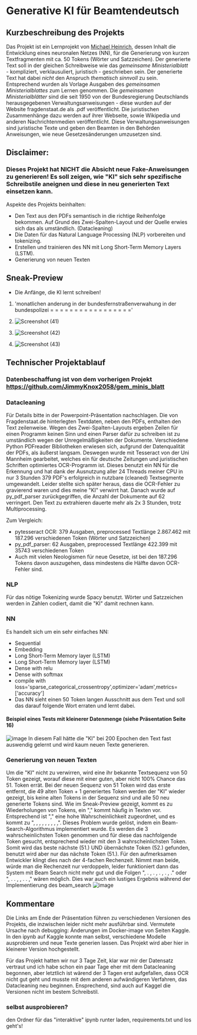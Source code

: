 # Generative KI für Beamtendeutsch
## Kurzbeschreibung des Projekts
Das Projekt ist ein Lernprojekt von [Michael Heinrich](https://github.com/JimmyKnox2058), dessen Inhalt die Entwicklung eines neuronalen Netzes (NN), für die Generierung von kurzen Textfragmenten mit ca. 50 Tokens (Wörter und Satzzeichen). Der generierte Text soll in der gleichen Schreibweise wie das *gemeinsame Ministerialblatt* - kompliziert, verklausuliert, juristisch - geschrieben sein. Der generierte Text hat dabei *nicht* den Anspruch *thematisch sinnvoll* zu sein. Entsprechend wurden als Vorlage Ausgaben des *gemeinsamen Ministerialblattes* zum Lernen genommen. Die *gemeinsamen Ministerialblätter* sind die seit 1950 von der Bundesregierung Deutschlands herausgegebenen Verwaltungsanweisungen - diese wurden auf der Website fragdenstaat.de als .pdf veröffentlicht. Die juristischen Zusammenhänge dazu werden auf ihrer Webseite, sowie Wikipedia und anderen Nachrichtenmedien veröffentlicht.
Diese Verwaltungsanweisungen sind juristische Texte und geben den Beamten in den Behörden Anweisungen, wie neue Gesetzesänderungen umzusetzen sind.

## Disclaimer:
### Dieses Projekt hat NICHT die Absicht neue Fake-Anweisungen zu generieren! Es soll zeigen, wie "KI" sich sehr spezifische Schreibstile aneignen und diese in neu generierten Text einsetzen kann. 

Aspekte des Projekts beinhalten:
- Den Text aus den PDFs semantisch in die richtige Reihenfolge bekommen. Auf Grund des Zwei-Spalten-Layout und der Quelle erwies sich das als umständlich. (Datacleaning)
- Die Daten für das Natural Language Processing (NLP) vorbereiten und tokenizing.
- Erstellen und trainieren des NN mit Long Short-Term Memory Layers (LSTM).
- Generierung von neuen Texten

## Sneak-Preview
- Die Anfänge, die KI lernt schreiben!
1. 'monatlichen anderung in der bundesfernstraßenverwahung in der bundespolizei = = = = = = = = = = = = = = = = ='

2.  ![Screenshot (41)](https://github.com/user-attachments/assets/aad05da0-dfbf-47dd-89f8-37ead3c3ceff)
3.  ![Screenshot (42)](https://github.com/user-attachments/assets/81f60d55-a9a3-4365-a09f-38034deeaf49)
4.  ![Screenshot (43)](https://github.com/user-attachments/assets/3ed63dba-d9e4-4aa8-ae0d-40f508878e40)

## Technischer Projektablauf
### Datenbeschaffung ist von dem vorherigen Projekt https://github.com/JimmyKnox2058/gem_minis_blatt
### Datacleaning
Für Details bitte in der Powerpoint-Präsentation nachschlagen.
Die von Fragdenstaat.de hinterlegten Textdaten, neben den PDFs, enthalten den Text zeilenweise. Wegen des Zwei-Spalten-Layouts ergeben Zeilen für einen Programm keinen Sinn und einen Parser dafür zu schreiben ist zu umständlich wegen der Unregelmäßigkeiten der Dokumente.
Verschiedene Python PDFreader Bibliotheken erwiesen sich, aufgrund der Datenqualität der PDFs, als äußerst langsam. Deswegen wurde mit Tesseract von der Uni Mannheim gearbeitet, welches ein für deutsche Zeitungen und juristischen Schriften optimiertes OCR-Programm ist. Dieses benutzt ein NN für die Erkennung und hat dank der Ausnutzung aller 24 Threads meiner CPU in nur 3 Stunden 379 PDF's erfolgreich in nutzbare (cleaned) Textsegmente umgewandelt. Leider stellte sich später heraus, dass die OCR-Fehler zu gravierend waren und dies meine "KI" verwirrt hat. Danach wurde auf py_pdf_parser zurückgegriffen, die Anzahl der Dokumente auf 62 verringert. Den Text zu extrahieren dauerte mehr als 2x 3 Stunden, trotz Multiprocessing.

Zum Vergleich:
- pytesseract OCR: 379 Ausgaben, preprocessed Textlänge 2.867.462 mit 187.296 verschiedenen Token (Wörter und Satzzeichen)
- py_pdf_parser: 62 Ausgaben, preprocessed Textlänge 422.399 mit 35743 verschiedenen Token
- Auch mit vielen Neologismen für neue Gesetze, ist bei den 187.296 Tokens davon auszugehen, dass mindestens die Hälfte davon OCR-Fehler sind.
### NLP
Für das nötige Tokenizing wurde Spacy benutzt. Wörter und Satzzeichen werden in Zahlen codiert, damit die "KI" damit rechnen kann.
### NN
Es handelt sich um ein sehr einfaches NN:
- Sequential
- Embedding
- Long Short-Term Memory layer (LSTM)
- Long Short-Term Memory layer (LSTM)
- Dense with relu
- Dense with softmax
- compile with loss='sparse_categorical_crossentropy',optimizer='adam',metrics=['accuracy']
- Das NN sieht einen 50 Token langen Ausschnitt aus dem Text und soll das darauf folgende Wort erraten und lernt dabei.
#### Beispiel eines Tests mit kleinerer Datenmenge (siehe Präsentation Seite 16)
![image](https://github.com/user-attachments/assets/9164db72-f407-416a-b073-0a4ac614977d)
In diesem Fall hätte die "KI" bei 200 Epochen den Text fast auswendig gelernt und wird kaum neuen Texte generieren.

### Generierung von neuen Texten
Um die "KI" nicht zu verwirren, wird eine ihr bekannte Textsequenz von 50 Token gezeigt, worauf diese mit einer guten, aber nicht 100% Chance das 51. Token errät. Bei der neuen Sequenz von 51 Token wird das erste entfernt, die 49 alten Token + 1 generiertes Token werden der "KI" wieder gezeigt, bis keine alten Tokens in der Sequenz sind und alle 50 neu generierte Tokens sind.
Wie im Sneak-Preview gezeigt, kommt es zu Wiederholungen von Tokens, ein "," kommt häufig in Texten vor. Entsprechend ist "," eine hohe Wahrscheinlichkeit zugeordnet, und es kommt zu ", , , , , , , , ,". Dieses Problem wurde gelöst, indem ein Beam-Search-Algorithmus implementiert wurde. Es werden die 3 wahrscheinlichsten Token genommen und für diese das nachfolgende Token gesucht, entsprechend wieder mit den 3 wahrscheinlichsten Token. Somit wird das beste nächste (51.) UND übernächste Token (52.) gefunden, benutzt wird aber nur das nächste Token (51.). Für den aufmerksamen Entwickler klingt dies nach der 4-fachen Rechenzeit. Nimmt man beide, würde man die Rechenzeit nur verdoppeln, leider funktioniert dann das System mit Beam Search nicht mehr gut und die Folgen ", . , . , . , . , ." oder ", . . , , . . ," wären möglich.
Dies war auch ein lustiges Ergebnis während der Implementierung des beam_search
![image](https://github.com/user-attachments/assets/ccb3608a-15c2-4f09-9d0f-abaa30d8a560)

## Kommentare
Die Links am Ende der Präsentation führen zu verschiedenen Versionen des Projekts, die inzwischen leider nicht mehr ausführbar sind. Vermutete Ursache nach debugging: Änderungen im Docker-image von Seiten Kaggle.
In den ipynb auf Kaggle konnte man selbst, verschiedene Modelle ausprobieren und neue Texte generien lassen. Das Projekt wird aber hier in kleinerer Version hochgestellt.

Für das Projekt hatten wir nur 3 Tage Zeit, klar war mir der Datensatz vertraut und ich habe schon ein paar Tage eher mit dem Datacleaning begonnen, aber letztlich ist wärend der 3 Tagen erst aufgefallen, dass OCR nicht gut geht und musste mit dem anderen aufwändigeren Verfahren, das Datacleaning neu beginnen. Ensprechend, sind auch auf Kaggel die Versionen nicht im bestem Schreibstil.

### selbst ausprobieren?
den Ordner für das "interaktive" ipynb runter laden, requirements.txt und los geht's!
